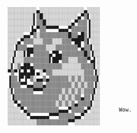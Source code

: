                     ░░░░░░░░░▄░░░░░░░░░░░░░░▄░░░░
                    ░░░░░░░░▌▒█░░░░░░░░░░░▄▀▒▌░░░
                    ░░░░░░░░▌▒▒█░░░░░░░░▄▀▒▒▒▐░░░
                    ░░░░░░░▐▄▀▒▒▀▀▀▀▄▄▄▀▒▒▒▒▒▐░░░
                    ░░░░░▄▄▀▒░▒▒▒▒▒▒▒▒▒█▒▒▄█▒▐░░░   
                    ░░░▄▀▒▒▒░░░▒▒▒░░░▒▒▒▀██▀▒▌░░░      
                    ░░▐▒▒▒▄▄▒▒▒▒░░░▒▒▒▒▒▒▒▀▄▒▒▌░░
                    ░░▌░░▌█▀▒▒▒▒▒▄▀█▄▒▒▒▒▒▒▒█▒▐░░
                    ░▐░░░▒▒▒▒▒▒▒▒▌██▀▒▒░░░▒▒▒▀▄▌░
                    ░▌░▒▄██▄▒▒▒▒▒▒▒▒▒░░░░░░▒▒▒▒▌░
                    ▀▒▀▐▄█▄█▌▄░▀▒▒░░░░░░░░░░▒▒▒▐░
                    ▐▒▒▐▀▐▀▒░▄▄▒▄▒▒▒▒▒▒░▒░▒░▒▒▒▒▌
                    ▐▒▒▒▀▀▄▄▒▒▒▄▒▒▒▒▒▒▒▒░▒░▒░▒▒▐░
                    ░▌▒▒▒▒▒▒▀▀▀▒▒▒▒▒▒░▒░▒░▒░▒▒▒▌░
                    ░▐▒▒▒▒▒▒▒▒▒▒▒▒▒▒░▒░▒░▒▒▄▒▒▐░░
                    ░░▀▄▒▒▒▒▒▒▒▒▒▒▒░▒░▒░▒▄▒▒▒▒▌░░
                    ░░░░▀▄▒▒▒▒▒▒▒▒▒▒▄▄▄▀▒▒▒▒▄▀░░░      Wow.
                    ░░░░░░▀▄▄▄▄▄▄▀▀▀▒▒▒▒▒▄▄▀░░░░░
                    ░░░░░░░░░▒▒▒▒▒▒▒▒▒▒▀▀░░░░░░░░

